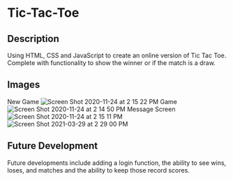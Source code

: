 # Tic-Tac-Toe

## Description 

Using HTML, CSS and JavaScript to create an online version of Tic Tac Toe.  Complete with functionality to show the winner or if the match is a draw.  

## Images
New Game
![Screen Shot 2020-11-24 at 2 15 22 PM](https://user-images.githubusercontent.com/62314714/100141467-7afbea00-2e60-11eb-8f25-804c4dd2a759.png)
Game
![Screen Shot 2020-11-24 at 2 14 50 PM](https://user-images.githubusercontent.com/62314714/100141479-7e8f7100-2e60-11eb-99a2-68898044ae7c.png)
Message Screen
![Screen Shot 2020-11-24 at 2 15 11 PM](https://user-images.githubusercontent.com/62314714/100141488-80f1cb00-2e60-11eb-9e41-b49832480e84.png)
![Screen Shot 2021-03-29 at 2 29 00 PM](https://user-images.githubusercontent.com/62314714/112907239-859ee800-90bb-11eb-8f22-808010a3b03d.png)


## Future Development
Future developments include adding a login function, the ability to see wins, loses, and matches and the ability to keep those record scores.
